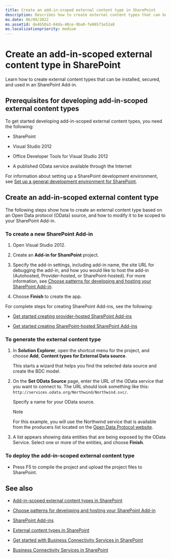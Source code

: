 ```yaml
---
title: Create an add-in-scoped external content type in SharePoint
description: Describes how to create external content types that can be installed, secured, and used in a SharePoint Add-in.
ms.date: 06/09/2022
ms.assetid: de4b50a3-84da-48ce-9ba0-fe06571e52a8
ms.localizationpriority: medium
---
```



# Create an add-in-scoped external content type in SharePoint

Learn how to create external content types that can be installed, secured, and used in an SharePoint Add-in.

## Prerequisites for developing add-in-scoped external content types
<a name="bkmk_Prerequisites"> </a>

To get started developing add-in-scoped external content types, you need the following:
  
    
    

- SharePoint
    
  
- Visual Studio 2012
    
  
- Office Developer Tools for Visual Studio 2012
    
  
- A published OData service available through the Internet
    
  
For information about setting up a SharePoint development environment, see  [Set up a general development environment for SharePoint](set-up-a-general-development-environment-for-sharepoint.md).
  
    
    

## Create an add-in-scoped external content type
<a name="bkmk_CreateECT"> </a>

The following steps show how to create an external content type based on an Open Data protocol (OData) source, and how to modify it to be scoped to your SharePoint Add-in.
  
    
    

### To create a new SharePoint Add-in


1. Open Visual Studio 2012.
    
  
2. Create an **Add-in for SharePoint** project.
    
  
3. Specify the add-in settings, including add-in name, the site URL for debugging the add-in, and how you would like to host the add-in (Autohosted, Provider-hosted, or SharePoint-hosted). For more information, see  [Choose patterns for developing and hosting your SharePoint Add-in](https://msdn.microsoft.com/library/05ce5435-0a03-4ddc-976b-c33b08d03457%28Office.15%29.aspx).
    
  
4. Choose **Finish** to create the app.
    
  
For complete steps for creating SharePoint Add-ins, see the following:
  
    
    

-  [Get started creating provider-hosted SharePoint Add-ins](https://msdn.microsoft.com/library/3038dd73-41ee-436f-8c78-ef8e6869bf7b%28Office.15%29.aspx)
         
  
-  [Get started creating SharePoint-hosted SharePoint Add-ins](https://msdn.microsoft.com/library/1b992485-6efe-4ea4-a18c-221689b0b66f%28Office.15%29.aspx)
    
  

### To generate the external content type


1. In **Solution Explorer**, open the shortcut menu for the project, and choose **Add**, **Content types for External Data source**.
    
    This starts a wizard that helps you find the selected data source and create the BDC model.
    
  
2. On the **Set OData Source** page, enter the URL of the OData service that you want to connect to. The URL should look something like this: `http://services.odata.org/Northwind/Northwind.svc/`.
    
    Specify a name for your OData source.
    
    > [!NOTE]
    > For this example, you will use the Northwind service that is available from the producers list located on the  [Open Data Protocol website](http://www.odata.org). 

3. A list appears showing data entities that are being exposed by the OData Service. Select one or more of the entities, and choose **Finish**.
    
  

### To deploy the add-in-scoped external content type


- Press F5 to compile the project and upload the project files to SharePoint.
    
  

## See also
<a name="bk_addresources"> </a>


-  [Add-in-scoped external content types in SharePoint](add-in-scoped-external-content-types-in-sharepoint.md)
    
  
-  [Choose patterns for developing and hosting your SharePoint Add-in](https://msdn.microsoft.com/library/05ce5435-0a03-4ddc-976b-c33b08d03457%28Office.15%29.aspx)
    
  
-  [SharePoint Add-ins](https://msdn.microsoft.com/library/cd1eda9e-8e54-4223-93a9-a6ea0d18df70%28Office.15%29.aspx)
    
  
-  [External content types in SharePoint](external-content-types-in-sharepoint.md)
    
  
-  [Get started with Business Connectivity Services in SharePoint](get-started-with-business-connectivity-services-in-sharepoint.md)
    
  
-  [Business Connectivity Services in SharePoint](business-connectivity-services-in-sharepoint.md)
    
  


